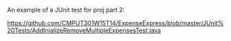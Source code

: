 An example of a JUnit test for proj part 2:

https://github.com/CMPUT301W15T14/ExpenseExpress/blob/master/JUnit%20Tests/AddInializeRemoveMultipleExpensesTest.java


